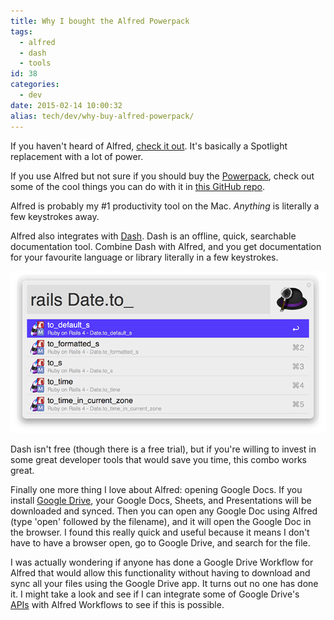 ```yaml
---
title: Why I bought the Alfred Powerpack
tags:
  - alfred
  - dash
  - tools
id: 38
categories:
  - dev
date: 2015-02-14 10:00:32
alias: tech/dev/why-buy-alfred-powerpack/
---
```


If you haven't heard of Alfred, [check it out](http://www.alfredapp.com/). It's basically a Spotlight replacement with a lot of power.

If you use Alfred but not sure if you should buy the [Powerpack](http://www.alfredapp.com/powerpack/), check out some of the cool things you can do with it in [this GitHub repo](https://github.com/zenorocha/alfred-workflows).

Alfred is probably my #1 productivity tool on the Mac. _Anything_ is literally a few keystrokes away.

Alfred also integrates with [Dash](http://kapeli.com/dash). Dash is an offline, quick, searchable documentation tool. Combine Dash with Alfred, and you get documentation for your favourite language or library literally in a few keystrokes.

![Instant documentation](/images/dash-screenshot.png)

Dash isn't free (though there is a free trial), but if you're willing to invest in some great developer tools that would save you time, this combo works great.

Finally one more thing I love about Alfred: opening Google Docs. If you install [Google Drive](https://drive.google.com), your Google Docs, Sheets, and Presentations will be downloaded and synced. Then you can open any Google Doc using Alfred (type 'open' followed by the filename), and it will open the Google Doc in the browser. I found this really quick and useful because it means I don't have to have a browser open, go to Google Drive, and search for the file.

I was actually wondering if anyone has done a Google Drive Workflow for Alfred that would allow this functionality without having to download and sync all your files using the Google Drive app. It turns out no one has done it. I might take a look and see if I can integrate some of Google Drive's [APIs](https://developers.google.com/drive/web/search-parameters) with Alfred Workflows to see if this is possible.